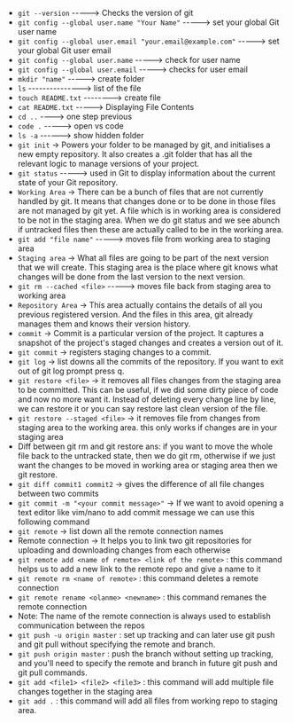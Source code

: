 - `git --version` -----> Checks the version of git
- `git config --global user.name "Your Name"` ----->  set your global Git user name
- `git config --global user.email "your.email@example.com"` ----->  set your global Git user email
- `git config --global user.name` -----> check for user name
- `git config --global user.email` -----> checks for user email
- `mkdir "name"` -----> create folder
- `ls` ---------------> list of the file
- `touch README.txt` --------> create file
- `cat README.txt` ----->  Displaying File Contents
- `cd ..` ----> one step previous
- `code .` -----> open vs code
- `ls -a` ------> show hidden folder 
- `git init` -> Powers your folder to be managed by git, and initialises a new empty repository. It also creates a .git folder that has all the relevant logic to manage versions of your project.
- `git status` -----> used in Git to display information about the current state of your Git repository.
- `Working Area` -> There can be a bunch of files that are not currently handled by git. It means that changes done or to be done in those files are not managed by git yet. A file which is in working area is considered to be not in the staging area. When we do git status and we see abunch if untracked files then these are actually called to be in the working area.
- `git add "file name"` -----> moves file from working area to staging area
- `Staging area` -> What all files are going to be part of the next version that we will create. This staging area is the place where git knows what changes will be done from the last version to the next version.
- `git rm --cached <file>` -----> moves file back from staging area to working area
- `Repository Area` -> This area actually contains the details of all you previous registered version. And the files in this area, git already manages them and knows their version history.
- `commit` -> Commit is a particular version of the project. It captures a snapshot of the project's staged changes and creates a version out of it.
- `git commit` -> registers staging changes to a commit.
- `git log` -> list downs all the commits of the repository. If you want to exit out of git log prompt press q.
- `git restore <file>` -> it removes all files changes from the staging area to be committed. This can be useful, if we did some dirty piece of code and now no more want it. Instead of deleting every change line by line, we can restore it or you can say restore last clean version of the file.
- `git restore --staged <file>` -> it removes file from changes from staging area to the working area. this only works if changes are in your staging area
- Diff between git rm and git restore ans: if you want to move the whole file back to the untracked state, then we do git rm, otherwise if we just want the changes to be moved in working area or staging area then we git restore.
- `git diff commit1 commit2` -> gives the difference of all file changes between two commits
- `git commit -m "<your commit message>"` -> If we want to avoid opening a text editor like vim/nano to add commit message we can use this following command
- `git remote` -> list down all the remote connection names
- Remote connection -> It helps you to link two git repositories for uploading and downloading changes from each otherwise
- `git remote add <name of remote> <link of the remote>` : this command helps us to add a new link to the remote repo and give a name to it
- `git remote rm <name of remote>` : this command deletes a remote connection
- `git remote rename <olanme> <newname>` : this command remanes the remote connection
- Note: The name of the remote connection is always used to establish communication between the repos
- `git push -u origin master` :  set up tracking and can later use git push and git pull without specifying the remote and branch.
- `git push origin master` : push the branch without setting up tracking, and you'll need to specify the remote and branch in future git push and git pull commands.
- `git add <file1> <file2> <file3>` : this command will add multiple file changes together in the staging area
- `git add .` : this command will add all files from working repo to staging area.